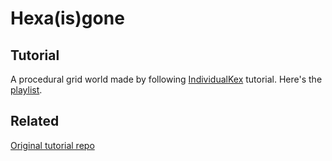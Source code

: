 # Hexa(is)gone
## Tutorial
A procedural grid world made by following [IndividualKex](https://github.com/IndividualKex) tutorial.
Here's the [playlist](https://www.youtube.com/playlist?list=PLJjxg7h3d8Onat_Z_KNUBCpcuHX0YIdb4).

## Related

[Original tutorial repo](https://github.com/IndividualKex/ProceduralGrid)
